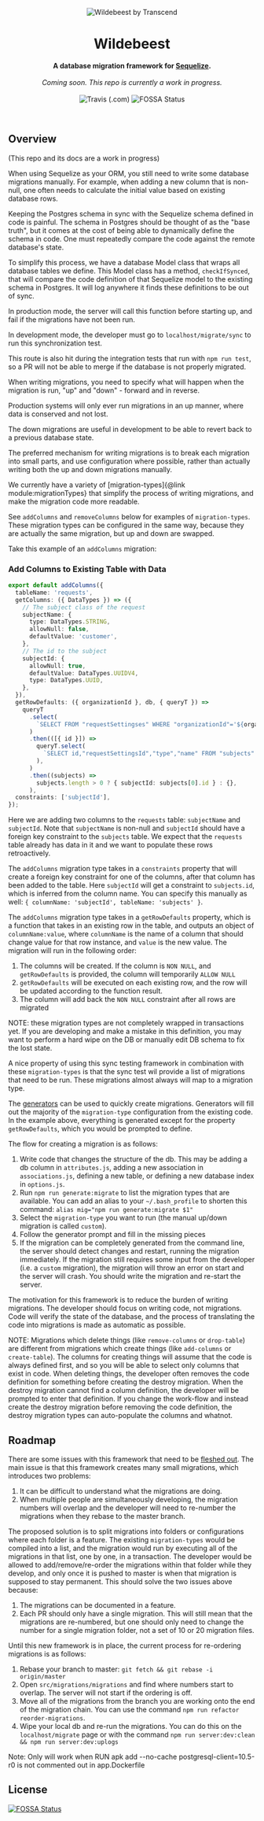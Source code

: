 <p align="center">
  <img alt="Wildebeest by Transcend" src="https://user-images.githubusercontent.com/7354176/61022044-e3742500-a358-11e9-9cb2-122abb33e1b5.jpg"/>
</p>
<h1 align="center">Wildebeest</h1>
<p align="center">
  <strong>A database migration framework for <a href="http://docs.sequelizejs.com/">Sequelize</a>.</strong>
  <br /><br />
  <i>Coming soon. This repo is currently a work in progress.</i>
  <br /><br />
  <img href="https://travis-ci.com/transcend-io/wildebeest.svg?branch=master" alt="Travis (.com)" src="https://travis-ci.com/transcend-io/wildebeest.svg">
  <img href="https://app.fossa.io/projects/git%2Bgithub.com%2Ftranscend-io%2Fwildebeest?ref=badge_shield" alt="FOSSA Status" src="https://app.fossa.io/api/projects/git%2Bgithub.com%2Ftranscend-io%2Fwildebeest.svg?type=shield">
</p>
<br />

## Overview

(This repo and its docs are a work in progress)

When using Sequelize as your ORM, you still need to write some database migrations manually. For example, when adding a new column that is non-null, one often needs to calculate the initial value based on existing database rows.

Keeping the Postgres schema in sync with the Sequelize schema defined in code is painful. The schema in Postgres should be thought of as the "base truth", but it comes at the cost of being able to dynamically define the schema in code. One must repeatedly compare the code against the remote database's state.

To simplify this process, we have a database Model class that wraps all database tables we define. This Model class has a method, `checkIfSynced`, that will compare the code definition of that Sequelize model to the existing schema in Postgres. It will log anywhere it finds these definitions to be out of sync.

In production mode, the server will call this function before starting up, and fail if the migrations have not been run.

In development mode, the developer must go to `localhost/migrate/sync` to run this synchronization test.

This route is also hit during the integration tests that run with `npm run test`, so a PR will not be able to merge if the database is not properly migrated.

When writing migrations, you need to specify what will happen when the migration is run, "up" and "down" - forward and in reverse.

Production systems will only ever run migrations in an up manner, where data is conserved and not lost.

The down migrations are useful in development to be able to revert back to a previous database state.

The preferred mechanism for writing migrations is to break each migration into small parts, and use configuration where possible, rather than actually writing both the up and down migrations manually.

We currently have a variety of [migration-types]{@link module:migrationTypes} that simplify the process of writing migrations, and make the migration code more readable.

See `addColumns` and `removeColumns` below for examples of `migration-types`. These migration types can be configured in the same way, because they are actually the same migration, but up and down are swapped.

Take this example of an `addColumns` migration:

### Add Columns to Existing Table with Data

```ts
export default addColumns({
  tableName: 'requests',
  getColumns: ({ DataTypes }) => ({
    // The subject class of the request
    subjectName: {
      type: DataTypes.STRING,
      allowNull: false,
      defaultValue: 'customer',
    },
    // The id to the subject
    subjectId: {
      allowNull: true,
      defaultValue: DataTypes.UUIDV4,
      type: DataTypes.UUID,
    },
  }),
  getRowDefaults: ({ organizationId }, db, { queryT }) =>
    queryT
      .select(
        `SELECT FROM "requestSettingses" WHERE "organizationId"='${organizationId}'`,
      )
      .then(([{ id }]) =>
        queryT.select(
          `SELECT id,"requestSettingsId","type","name" FROM "subjects" WHERE "requestSettingsId"='${id}' AND "type"='customer'`,
        ),
      )
      .then((subjects) =>
        subjects.length > 0 ? { subjectId: subjects[0].id } : {},
      ),
  constraints: ['subjectId'],
});
```

Here we are adding two columns to the `requests` table: `subjectName` and `subjectId`.
Note that `subjectName` is non-null and `subjectId` should have a foreign key constraint to the `subjects` table.
We expect that the `requests` table already has data in it and we want to populate these rows retroactively.

The `addColumns` migration type takes in a `constraints` property that will create a foreign key constraint for one of the columns,
after that column has been added to the table. Here `subjectId` will get a constraint to `subjects.id`,
which is inferred from the column name. You can specify this manually as well: `{ columnName: 'subjectId', tableName: 'subjects' }`.

The `addColumns` migration type takes in a `getRowDefaults` property, which is a function that takes in an existing row in the table,
and outputs an object of `columnName:value`, where `columnName` is the name of a column that should change value for that row instance,
and `value` is the new value. The migration will run in the following order:

1. The columns will be created. If the column is `NON NULL`, and `getRowDefaults` is provided, the column will temporarily `ALLOW NULL`
2. `getRowDefaults` will be executed on each existing row, and the row will be updated according to the function result.
3. The column will add back the `NON NULL` constraint after all rows are migrated

NOTE: these migration types are not completely wrapped in transactions yet. If you are developing and make a mistake in this definition,
you may want to perform a hard wipe on the DB or manually edit DB schema to fix the lost state.

A nice property of using this sync testing framework in combination with these `migration-types` is that the sync test wil provide a
list of migrations that need to be run. These migrations almost always will map to a migration type.

The [generators](https://github.com/transcend-io/wildebeest/tree/master/generators) can be used to quickly create migrations.
Generators will fill out the majority of the `migration-type` configuration from the existing code.
In the example above, everything is generated except for the property `getRowDefaults`, which you would be prompted to define.

The flow for creating a migration is as follows:

1. Write code that changes the structure of the db. This may be adding a db column in `attributes.js`,
   adding a new association in `associations.js`, defining a new table, or defining a new database index in `options.js`.
2. Run `npm run generate:migrate` to list the migration types that are available. You can add an alias to your `~/.bash_profile`
   to shorten this command: `alias mig="npm run generate:migrate $1"`
3. Select the `migration-type` you want to run (the manual up/down migration is called `custom`).
4. Follow the generator prompt and fill in the missing pieces
5. If the migration can be completely generated from the command line, the server should detect changes and restart,
   running the migration immediately. If the migration still requires some input from the developer (i.e. a `custom` migration),
   the migration will throw an error on start and the server will crash. You should write the migration and re-start the server.

The motivation for this framework is to reduce the burden of writing migrations. The developer should focus on writing code, not migrations.
Code will verify the state of the database, and the process of translating the code into migrations is made as automatic as possible.

NOTE: Migrations which delete things (like `remove-columns` or `drop-table`) are different from migrations which
create things (like `add-columns` or `create-table`). The columns for creating things will assume that the code is always
defined first, and so you will be able to select only columns that exist in code. When deleting things,
the developer often removes the code definition for something before creating the destroy migration.
When the destroy migration cannot find a column definition, the developer will be prompted to enter that definition.
If you change the work-flow and instead create the destroy migration before removing the code definition,
the destroy migration types can auto-populate the columns and whatnot.

## Roadmap

There are some issues with this framework that need to be [fleshed out](https://github.com/transcend-io/wildebeest/issues/3).
The main issue is that this framework creates many small migrations, which introduces two problems:

1. It can be difficult to understand what the migrations are doing.
2. When multiple people are simultaneously developing, the migration numbers will overlap and the developer will need to re-number the migrations when they rebase to the master branch.

The proposed solution is to split migrations into folders or configurations where each folder is a feature.
The existing `migration-types` would be compiled into a list, and the migration would run by executing all of the migrations in that list,
one by one, in a transaction. The developer would be allowed to add/remove/re-order the migrations within that folder while they develop,
and only once it is pushed to master is when that migration is supposed to stay permanent. This should solve the two issues above because:

1. The migrations can be documented in a feature.
2. Each PR should only have a single migration. This will still mean that the migrations are re-numbered, but one should
   only need to change the number for a single migration folder, not a set of 10 or 20 migration files.

Until this new framework is in place, the current process for re-ordering migrations is as follows:

1. Rebase your branch to master: `git fetch && git rebase -i origin/master`
2. Open `src/migrations/migrations` and find where numbers start to overlap. The server will not start if the ordering is off.
3. Move all of the migrations from the branch you are working onto the end of the migration chain. You can use the command `npm run refactor reorder-migrations`.
4. Wipe your local db and re-run the migrations. You can do this on the `localhost/migrate`
   page or with the command `npm run server:dev:clean && npm run server:dev:uplogs`

Note: Only will work when RUN apk add --no-cache postgresql-client=10.5-r0 is not commented out in app.Dockerfile

## License

[![FOSSA Status](https://app.fossa.io/api/projects/git%2Bgithub.com%2Ftranscend-io%2Fwildebeest.svg?type=large)](https://app.fossa.io/projects/git%2Bgithub.com%2Ftranscend-io%2Fwildebeest?ref=badge_large)
